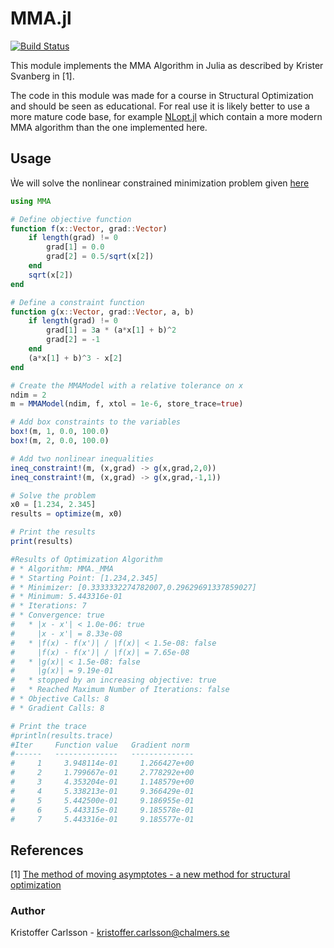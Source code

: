 # MMA.jl

[![Build Status](https://travis-ci.org/KristofferC/MMA.jl.svg?branch=master)](https://travis-ci.org/KristofferC/MMA.jl)

This module implements the MMA Algorithm in Julia as described by Krister Svanberg in [1].

The code in this module was made for a course in Structural Optimization and should be seen as educational. For real use it is likely better to use a more mature code base, for example [NLopt.jl](https://github.com/JuliaOpt/NLopt.jl) which contain a more modern MMA algorithm than the one implemented here.

## Usage

Ẁe will solve the nonlinear constrained minimization problem given [here](http://ab-initio.mit.edu/wiki/index.php/NLopt_Tutorial)

```julia
using MMA

# Define objective function
function f(x::Vector, grad::Vector)
    if length(grad) != 0
        grad[1] = 0.0
        grad[2] = 0.5/sqrt(x[2])
    end
    sqrt(x[2])
end

# Define a constraint function
function g(x::Vector, grad::Vector, a, b)
    if length(grad) != 0
        grad[1] = 3a * (a*x[1] + b)^2
        grad[2] = -1
    end
    (a*x[1] + b)^3 - x[2]
end

# Create the MMAModel with a relative tolerance on x
ndim = 2
m = MMAModel(ndim, f, xtol = 1e-6, store_trace=true)

# Add box constraints to the variables
box!(m, 1, 0.0, 100.0)
box!(m, 2, 0.0, 100.0)

# Add two nonlinear inequalities
ineq_constraint!(m, (x,grad) -> g(x,grad,2,0))
ineq_constraint!(m, (x,grad) -> g(x,grad,-1,1))

# Solve the problem
x0 = [1.234, 2.345]
results = optimize(m, x0)

# Print the results
print(results)

#Results of Optimization Algorithm
# * Algorithm: MMA._MMA
# * Starting Point: [1.234,2.345]
# * Minimizer: [0.3333332274782007,0.29629691337859027]
# * Minimum: 5.443316e-01
# * Iterations: 7
# * Convergence: true
#   * |x - x'| < 1.0e-06: true
#     |x - x'| = 8.33e-08
#   * |f(x) - f(x')| / |f(x)| < 1.5e-08: false
#     |f(x) - f(x')| / |f(x)| = 7.65e-08
#   * |g(x)| < 1.5e-08: false
#     |g(x)| = 9.19e-01
#   * stopped by an increasing objective: true
#   * Reached Maximum Number of Iterations: false
# * Objective Calls: 8
# * Gradient Calls: 8

# Print the trace
#println(results.trace)
#Iter     Function value   Gradient norm
#------   --------------   --------------
#     1     3.948114e-01     1.266427e+00
#     2     1.799667e-01     2.778292e+00
#     3     4.353204e-01     1.148579e+00
#     4     5.338213e-01     9.366429e-01
#     5     5.442500e-01     9.186955e-01
#     6     5.443315e-01     9.185578e-01
#     7     5.443316e-01     9.185577e-01
```

## References
[1] [The method of moving asymptotes - a new method for structural optimization](http://www.researchgate.net/publication/227631828_The_method_of_moving_asymptotesa_new_method_for_structural_optimization)

### Author
Kristoffer Carlsson - kristoffer.carlsson@chalmers.se
